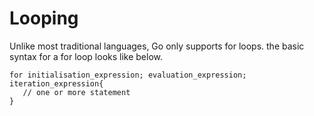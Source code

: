 # Looping
Unlike most traditional languages, Go only supports for loops. the basic syntax for a for loop looks like below.

```
for initialisation_expression; evaluation_expression; iteration_expression{
   // one or more statement
}
```
